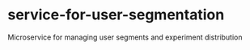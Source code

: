 # service-for-user-segmentation
Microservice for managing user segments and experiment distribution
